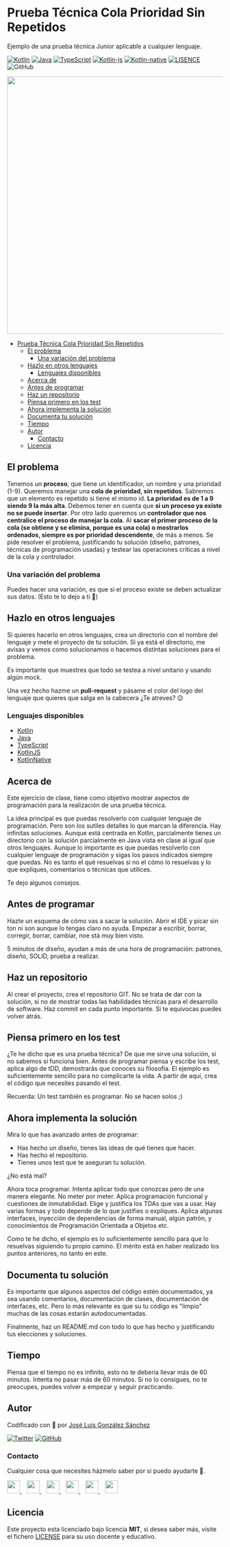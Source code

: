 # Prueba Técnica Cola Prioridad Sin Repetidos

Ejemplo de una prueba técnica Junior aplicable a cualquier lenguaje.

[![Kotlin](https://img.shields.io/badge/Code-Kotlin-blueviolet)](https://kotlinlang.org/)
[![Java](https://img.shields.io/badge/Code-Java-red)](https://java.org/)
[![TypeScript](https://img.shields.io/badge/Code-TypeScript-blue)](https://www.typescriptlang.org/)
[![Kotlin-js](https://img.shields.io/badge/Code-KotlinJS-blueviolet)](https://kotlinlang.org/docs/js-overview.html)
[![Kotlin-native](https://img.shields.io/badge/Code-KotlinJS-blueviolet)](https://kotlinlang.org/docs/native-overview.html)
[![LISENCE](https://img.shields.io/badge/Lisence-MIT-%23e64545)](https://joseluisgs.github.io/docs/license/)
![GitHub](https://img.shields.io/github/last-commit/joseluisgs/Prueba-Tecnica-Cola-Prioridad-Sin-Repetidos-Kotlin)

<p align="center">
  <a href="https://joseluisgs.github.io/" target="_blank"><img src="https://joseluisgs.github.io/img/web01.svg" 
  width='600px' borderRadius='1rem' boxShadow = '0 5px 18px rgba(0,0,0,0.3)'></a>
</p>

- [Prueba Técnica Cola Prioridad Sin Repetidos](#prueba-técnica-cola-prioridad-sin-repetidos)
  - [El problema](#el-problema)
    - [Una variación del problema](#una-variación-del-problema)
  - [Hazlo en otros lenguajes](#hazlo-en-otros-lenguajes)
    - [Lenguajes disponibles](#lenguajes-disponibles)
  - [Acerca de](#acerca-de)
  - [Antes de programar](#antes-de-programar)
  - [Haz un repositorio](#haz-un-repositorio)
  - [Piensa primero en los test](#piensa-primero-en-los-test)
  - [Ahora implementa la solución](#ahora-implementa-la-solución)
  - [Documenta tu solución](#documenta-tu-solución)
  - [Tiempo](#tiempo)
  - [Autor](#autor)
    - [Contacto](#contacto)
  - [Licencia](#licencia)

## El problema
Tenemos un **proceso**, que tiene un identificador, un nombre y una prioridad (1-9). 
Queremos manejar una **cola de prioridad, sin repetidos**. Sabremos que un elemento es repetido si tiene el mismo id. **La prioridad es de 1 a 9 siendo 9 la más alta**.
Debemos tener en cuenta que **si un proceso ya existe no se puede insertar**.
Por otro lado queremos un **controlador que nos centralice el proceso de manejar la cola**.
Al **sacar el primer proceso de la cola (se obtiene y se elimina, porque es una cola) o mostrarlos ordenados, siempre es por prioridad descendente**, de más a menos.
Se pide resolver el problema, justificando tu solución (diseño, patrones, técnicas de programación usadas) y testear las operaciones críticas a nivel de la cola y controlador.

### Una variación del problema
Puedes hacer una variación, es que si el proceso existe se deben actualizar sus datos. (Esto te lo dejo a ti 💪)

## Hazlo en otros lenguajes
Si quieres hacerlo en otros lenguajes, crea un directorio con el nombre del lenguaje y mete el proyecto de tu solución. Si ya está el directorio, me avisas y vemos como solucionamos o hacemos distintas soluciones para el problema.

Es importante que muestres que todo se testea a nivel unitario y usando algún mock. 

Una vez hecho hazme un **pull-request** y pásame el color del logo del lenguaje que quieres que salga en la cabecera ¿Te atreves? 😉

### Lenguajes disponibles
- [Kotlin](./kotlin/)
- [Java](./java/)
- [TypeScript](./typescript/)
- [KotlinJS](./kotlin-js/)
- [KotlinNative](./kotlin-native/)
## Acerca de

Este ejercicio de clase, tiene como objetivo mostrar aspectos de programación para la realización de una prueba técnica.

La idea principal es que puedas resolverlo con cualquier lenguaje de programación. Pero son los sutiles detalles lo que
marcan la diferencia.
Hay infinitas soluciones. Aunque está centrada en Kotlin, parcialmente tienes un directorio con la solución parcialmente
en Java vista en clase al igual que otros lenguajes.
Aunque lo importante es que puedas resolverlo con cualquier lenguaje de programación y sigas los pasos indicados siempre
que puedas.
No es tanto el qué resuelvas si no el cómo lo resuelvas y lo que expliques, comentarios o técnicas que utilices.

Te dejo algunos consejos.

## Antes de programar

Hazte un esquema de cómo vas a sacar la solución. Abrir el IDE y picar sin ton ni son aunque lo tengas claro no ayuda.
Empezar a escribir, borrar, corregir, borrar, cambiar, noe stá muy bien visto.

5 minutos de diseño, ayudan a más de una hora de programación: patrones, diseño, SOLID, prueba a realizar.

## Haz un repositorio

Al crear el proyecto, crea el repositorio GIT. No se trata de dar con la solución, si no de mostrar todas las
habilidades técnicas para el desarrollo de software.
Haz commit en cada punto importante. Si te equivocas puedes volver atrás.

## Piensa primero en los test

¿Te he dicho que es una prueba técnica? De que me sirve una solución, si no sabemos si funciona bien.
Antes de programar piensa y escribe los test, aplica algo de tDD, demostrarás que conoces su filosofía. El ejemplo es
suficientemente sencillo para no complicarte la vida.
A partir de aquí, crea el código que necesites pasando el test.

Recuerda: Un test también es programar. No se hacen solos ;)

## Ahora implementa la solución

Mira lo que has avanzado antes de programar:

- Has hecho un diseño, tienes las ideas de qué tienes que hacer.
- Has hecho el repositorio.
- Tienes unos test que te aseguran tu solución.

¿No está mal?

Ahora toca programar. Intenta aplicar todo que conozcas pero de una manera elegante. No meter por meter. Aplica
programación funcional y cuestiones de inmutabilidad. Elige y justifica los TDAs que vas a usar. Hay varias formas y
todo depende de lo que justifies o expliques. Aplica algunas interfaces, inyección de dependencias de forma manual,
algún patrón, y conocimientos de Programación Orientada a Objetos etc.

Como te he dicho, el ejemplo es lo suficientemente sencillo para que lo resuelvas siguiendo tu propio camino. El mérito
está en haber realizado los puntos anteriores, no tanto en este.

## Documenta tu solución

Es importante que algunos aspectos del código estén documentados, ya sea usando comentarios, documentación de clases,
documentación de interfaces, etc.
Pero lo más relevante es que su tu código es "limpio" muchas de las cosas estarán autodocumentadas.

Finalmente, haz un README.md con todo lo que has hecho y justificando tus elecciones y soluciones.

## Tiempo

Piensa que el tiempo no es infinito, esto no te debería llevar más de 60 minutos. Intenta no pasar más de 60 minutos. Si no lo consigues, no te preocupes, puedes volver a empezar y seguir practicando.


## Autor

Codificado con :sparkling_heart: por [José Luis González Sánchez](https://twitter.com/joseluisgonsan)

[![Twitter](https://img.shields.io/twitter/follow/joseluisgonsan?style=social)](https://twitter.com/joseluisgonsan)
[![GitHub](https://img.shields.io/github/followers/joseluisgs?style=social)](https://github.com/joseluisgs)

### Contacto
<p>
  Cualquier cosa que necesites házmelo saber por si puedo ayudarte 💬.
</p>
<p>
 <a href="https://joseluisgs.github.io/" target="_blank">
        <img src="https://joseluisgs.github.io/img/favicon.png" 
    height="30">
    </a>  &nbsp;&nbsp;
    <a href="https://github.com/joseluisgs" target="_blank">
        <img src="https://distreau.com/github.svg" 
    height="30">
    </a> &nbsp;&nbsp;
        <a href="https://twitter.com/joseluisgonsan" target="_blank">
        <img src="https://i.imgur.com/U4Uiaef.png" 
    height="30">
    </a> &nbsp;&nbsp;
    <a href="https://www.linkedin.com/in/joseluisgonsan" target="_blank">
        <img src="https://upload.wikimedia.org/wikipedia/commons/thumb/c/ca/LinkedIn_logo_initials.png/768px-LinkedIn_logo_initials.png" 
    height="30">
    </a>  &nbsp;&nbsp;
    <a href="https://discordapp.com/users/joseluisgs#3560" target="_blank">
        <img src="https://logodownload.org/wp-content/uploads/2017/11/discord-logo-4-1.png" 
    height="30">
    </a> &nbsp;&nbsp;
    <a href="https://g.dev/joseluisgs" target="_blank">
        <img loading="lazy" src="https://googlediscovery.com/wp-content/uploads/google-developers.png" 
    height="30">
    </a>    
</p>

## Licencia

Este proyecto esta licenciado bajo licencia **MIT**, si desea saber más, visite el fichero
[LICENSE](https://joseluisgs.github.io/docs/license/) para su uso docente y educativo.